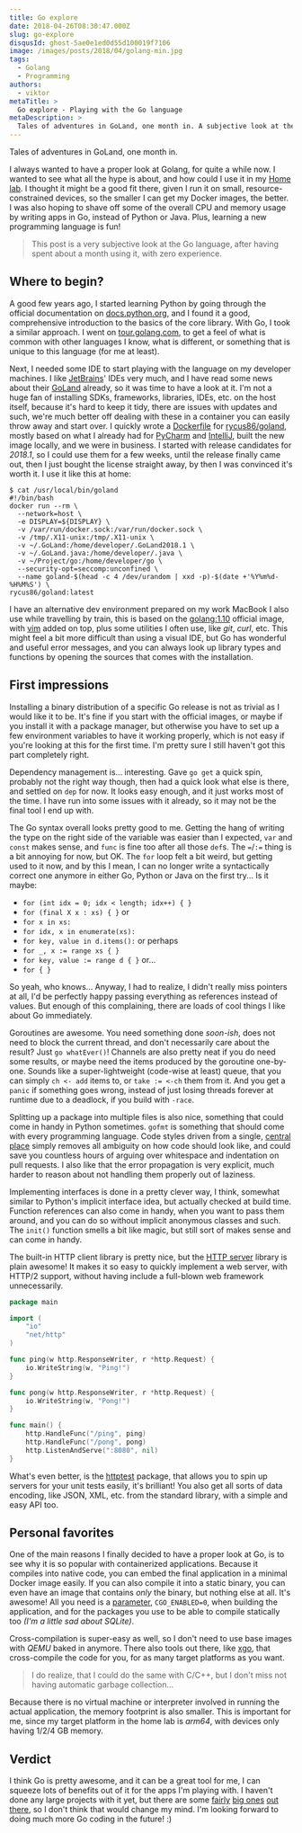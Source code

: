 ```yaml
---
title: Go explore
date: 2018-04-26T08:30:47.000Z
slug: go-explore
disqusId: ghost-5ae0e1ed0d55d100019f7106
image: /images/posts/2018/04/golang-min.jpg
tags:
  - Golang
  - Programming
authors:
  - viktor
metaTitle: >
  Go explore - Playing with the Go language
metaDescription: >
  Tales of adventures in GoLand, one month in. A subjective look at the Go language, after having spent about a month using it, with zero previous experience.
---
```


Tales of adventures in GoLand, one month in.

<!--more-->

I always wanted to have a proper look at Golang, for quite a while now. I wanted to see what all the hype is about, and how could I use it in my [Home lab](https://blog.viktoradam.net/tag/home-lab/). I thought it might be a good fit there, given I run it on small, resource-constrained devices, so the smaller I can get my Docker images, the better. I was also hoping to shave off some of the overall CPU and memory usage by writing apps in Go, instead of Python or Java. Plus, learning a new programming language is fun!

> This post is a very subjective look at the Go language, after having spent about a month using it, with zero experience.

## Where to begin?

A good few years ago, I started learning Python by going through the official documentation on [docs.python.org](https://docs.python.org/), and I found it a good, comprehensive introduction to the basics of the core library. With Go, I took a similar approach. I went on [tour.golang.com](https://tour.golang.org/), to get a feel of what is common with other languages I know, what is different, or something that is unique to this language (for me at least).

Next, I needed some IDE to start playing with the language on my developer machines. I like [JetBrains](https://www.jetbrains.com/)' IDEs very much, and I have read some news about their [GoLand](https://www.jetbrains.com/go/) already, so it was time to have a look at it. I'm not a huge fan of installing SDKs, frameworks, libraries, IDEs, etc. on the host itself, because it's hard to keep it tidy, there are issues with updates and such, we're much better off dealing with these in a container you can easily throw away and start over. I quickly wrote a [Dockerfile](https://github.com/rycus86/docker-goland/blob/master/Dockerfile) for [rycus86/goland](https://hub.docker.com/r/rycus86/goland/), mostly based on what I already had for [PyCharm](https://hub.docker.com/r/rycus86/pycharm/) and [IntelliJ](https://hub.docker.com/r/rycus86/intellij-idea/), built the new image locally, and we were in business. I started with release candidates for *2018.1*, so I could use them for a few weeks, until the release finally came out, then I just bought the license straight away, by then I was convinced it's worth it. I use it like this at home:

```shell
$ cat /usr/local/bin/goland
#!/bin/bash
docker run --rm \
  --network=host \
  -e DISPLAY=${DISPLAY} \
  -v /var/run/docker.sock:/var/run/docker.sock \
  -v /tmp/.X11-unix:/tmp/.X11-unix \
  -v ~/.GoLand:/home/developer/.GoLand2018.1 \
  -v ~/.GoLand.java:/home/developer/.java \
  -v ~/Project/go:/home/developer/go \
  --security-opt=seccomp:unconfined \
  --name goland-$(head -c 4 /dev/urandom | xxd -p)-$(date +'%Y%m%d-%H%M%S') \
rycus86/goland:latest
```

I have an alternative dev environment prepared on my work MacBook I also use while travelling by train, this is based on the [golang:1.10](https://hub.docker.com/r/_/golang/) official image, with [vim](https://www.vim.org/) added on top, plus some utilities I often use, like *git*, *curl*, etc. This might feel a bit more difficult than using a visual IDE, but Go has wonderful and useful error messages, and you can always look up library types and functions by opening the sources that comes with the installation.

## First impressions

Installing a binary distribution of a specific Go release is not as trivial as I would like it to be. It's fine if you start with the official images, or maybe if you install it with a package manager, but otherwise you have to set up a few environment variables to have it working properly, which is not easy if you're looking at this for the first time. I'm pretty sure I still haven't got this part completely right.

Dependency management is... interesting. Gave `go get` a quick spin, probably not the right way though, then had a quick look what else is there, and settled on `dep` for now. It looks easy enough, and it just works most of the time. I have run into some issues with it already, so it may not be the final tool I end up with.

The Go syntax overall looks pretty good to me. Getting the hang of writing the type on the right side of the variable was easier than I expected, `var` and `const` makes sense, and `func` is fine too after all those `def`s. The `=`/`:=` thing is a bit annoying for now, but OK. The `for` loop felt a bit weird, but getting used to it now, and by this I mean, I can no longer write a syntactically correct one anymore in either Go, Python or Java on the first try... Is it maybe:

- `for (int idx = 0; idx < length; idx++) { }`
- `for (final X x : xs) { }` or
- `for x in xs:`
- `for idx, x in enumerate(xs):`
- `for key, value in d.items():` or perhaps
- `for _, x := range xs { }`
- `for key, value := range d { }` or...
- `for { }`

So yeah, who knows... Anyway, I had to realize, I didn't really miss pointers at all, I'd be perfectly happy passing everything as references instead of values. But enough of this complaining, there are loads of cool things I like about Go immediately.

Goroutines are awesome. You need something done *soon-ish*, does not need to block the current thread, and don't necessarily care about the result? Just `go whatEver()`! Channels are also pretty neat if you do need some results, or maybe need the items produced by the goroutine one-by-one. Sounds like a super-lightweight (code-wise at least) queue, that you can simply `ch <- add` items to, or `take := <-ch` them from it. And you get a `panic` if something goes wrong, instead of just losing threads forever at runtime due to a deadlock, if you build with `-race`.

Splitting up a package into multiple files is also nice, something that could come in handy in Python sometimes. `gofmt` is something that should come with every programming language. Code styles driven from a single, [central place](https://blog.golang.org/go-fmt-your-code) simply removes all ambiguity on how code should look like, and could save you countless hours of arguing over whitespace and indentation on pull requests. I also like that the error propagation is very explicit, much harder to reason about not handling them properly out of laziness.

Implementing interfaces is done in a pretty clever way, I think, somewhat similar to Python's implicit interface idea, but actually checked at build time. Function references can also come in handy, when you want to pass them around, and you can do so without implicit anonymous classes and such. The `init()` function smells a bit like magic, but still sort of makes sense and can come in handy.

The built-in HTTP client library is pretty nice, but the [HTTP server](https://golang.org/pkg/net/http/) library is plain awesome! It makes it so easy to quickly implement a web server, with HTTP/2 support, without having include a full-blown web framework unnecessarily.

```go
package main

import (
	"io"
	"net/http"
)

func ping(w http.ResponseWriter, r *http.Request) {
	io.WriteString(w, "Ping!")
}

func pong(w http.ResponseWriter, r *http.Request) {
	io.WriteString(w, "Pong!")
}

func main() {
	http.HandleFunc("/ping", ping)
	http.HandleFunc("/pong", pong)
	http.ListenAndServe(":8080", nil)
}
```

What's even better, is the [httptest](https://golang.org/pkg/net/http/httptest/) package, that allows you to spin up servers for your unit tests easily, it's brilliant! You also get all sorts of data encoding, like JSON, XML, etc. from the standard library, with a simple and easy API too.

## Personal favorites

One of the main reasons I finally decided to have a proper look at Go, is to see why it is so popular with containerized applications. Because it compiles into native code, you can embed the final application in a minimal Docker image easily. If you can also compile it into a static binary, you can even have an image that contains *only* the binary, but nothing else at all. It's awesome! All you need is a [parameter](https://golang.org/cmd/cgo/), `CGO_ENABLED=0`, when building the application, and for the packages you use to be able to compile statically too *(I'm a little sad about SQLite)*.

Cross-compilation is super-easy as well, so I don't need to use base images with *QEMU* baked in anymore. There also tools out there, like [xgo](https://github.com/karalabe/xgo), that cross-compile the code for you, for as many target platforms as you want.

> I do realize, that I could do the same with C/C++, but I don't miss not having automatic garbage collection...

Because there is no virtual machine or interpreter involved in running the actual application, the memory footprint is also smaller. This is important for me, since my target platform in the home lab is *arm64*, with devices only having 1/2/4 GB memory.

## Verdict

I think Go is pretty awesome, and it can be a great tool for me, I can squeeze lots of benefits out of it for the apps I'm playing with. I haven't done any large projects with it yet, but there are some [fairly](https://github.com/moby/moby) [big ones](https://github.com/prometheus/prometheus) [out there](https://github.com/influxdata/telegraf), so I don't think that would change my mind. I'm looking forward to doing much more Go coding in the future! :)
